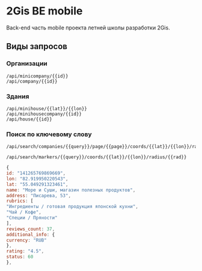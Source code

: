 2Gis BE mobile
=========
Back-end часть mobile проекта летней школы разработки 2Gis.

Виды запросов 
----
### Организации

    /api/minicompany/{{id}}
    /api/company/{{id}}
### Здания
    /api/minihouse/{{lat}}/{{lon}}
    /api/minihousecompany/{{id}}
    /api/house/{{id}}
### Поиск по ключевому слову
    /api/search/companies/{{query}}/page/{{page}}/coords/{{lat}}/{{lon}}/radius/{{rad}}
   
    /api/search/markers/{{query}}/coords/{{lat}}/{{lon}}/radius/{{rad}}



```javascript
{
id: "141265769869669",
lon: "82.919950220543",
lat: "55.049291323461",
name: "Море и Суши, магазин полезных продуктов",
address: "Писарева, 53",
rubrics: [
"Ингредиенты / готовая продукция японской кухни",
"Чай / Кофе",
"Специи / Пряности"
],
reviews_count: 37,
additional_info: {
currency: "RUB"
},
rating: "4.5",
status: 60
},
```
